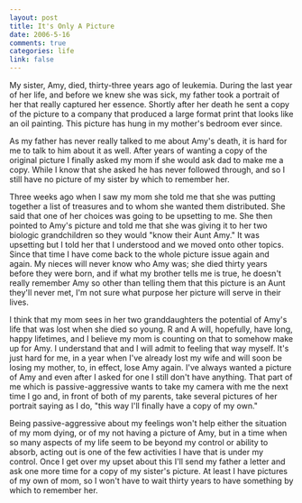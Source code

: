 ```yaml
--- 
layout: post
title: It's Only A Picture
date: 2006-5-16
comments: true
categories: life
link: false
---
```

My sister, Amy, died, thirty-three years ago of leukemia. During the last year of her life, and before we knew she was sick, my father took a portrait of her that really captured her essence. Shortly after her death he sent a copy of the picture to a company that produced a large format print that looks like an oil painting. This picture has hung in my mother's bedroom ever since.

As my father has never really talked to me about Amy's death, it is hard for me to talk to him about it as well. After years of wanting a copy of the original picture I finally asked my mom if she would ask dad to make me a copy. While I know that she asked he has never followed through, and so I still have no picture of my sister by which to remember her.

Three weeks ago when I saw my mom she told me that she was putting together a list of treasures and to whom she wanted them distributed. She said that one of her choices was going to be upsetting to me. She then pointed to Amy's picture and told me that she was giving it to her two biologic grandchildren so they would "know their Aunt Amy." It was upsetting but I told her that I understood and we moved onto other topics. Since that time I have come back to the whole picture issue again and again. My nieces will never know who Amy was; she died thirty years before they were born, and if what my brother tells me is true, he doesn't really remember Amy so other than telling them that this picture is an Aunt they'll never met, I'm not sure what purpose her picture will serve in their lives.

I think that my mom sees in her two granddaughters the potential of Amy's life that was lost when she died so young. R and A will, hopefully, have long, happy lifetimes, and I believe my mom is counting on that to somehow make up for Amy. I understand that and I will admit to feeling that way myself. It's just hard for me, in a year when I've already lost my wife and will soon be losing my mother, to, in effect, lose Amy again. I've always wanted a picture of Amy and even after I asked for one I still don't have anything. That part of me which is passive-aggressive wants to take my camera with me the next time I go and, in front of both of my parents, take several pictures of her portrait saying as I do, "this way I'll finally have a copy of my own."

Being passive-aggressive about my feelings won't help either the situation of my mom dying, or of my not having a picture of Amy, but in a time when so many aspects of my life seem to be beyond my control or ability to absorb, acting out is one of the few activities I have that is under my control. Once I get over my upset about this I'll send my father a letter and ask one more time for a copy of my sister's picture. At least I have pictures of my own of mom, so I won't have to wait thirty years to have something by which to remember her.
